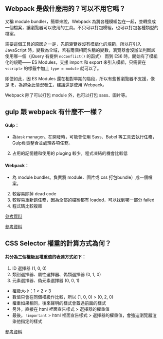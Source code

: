 ## Webpack 是做什麼用的？可以不用它嗎？

又稱 module bundler，簡單來說，Webpack 為將各種模組包在一起，並轉換成一個檔案，讓瀏覽器可以使用的工具。不只可以打包模組，也可以打包各種類型的檔案。
需要這個工具的原因之一是，先前瀏覽器沒有模組化的規範，所以在引入 JavaScript 時，變數為全域，若有兩個相同名稱的變數，瀏覽器會沒辦法判斷該使用哪一個（jQuery 有提供 `noConflict()` 的函式）而到 ES6 時，開始有了模組化的規範—— ES Modules，支援 import 和 export 來引入模組，只需要在 `<script>` 的標籤中加上 `type = module` 就可以了。
即便如此，因 ES Modules 還在相對早期的階段，所以有些舊瀏覽器不支援，像是 IE，為避免此情況發生，建議還是使用 Webpack。
Webpack 除了可以打包 module 外，也可以打包 sass、圖片等。

## gulp 跟 webpack 有什麼不一樣？

#### Gulp：
* 為task manager。在開發時，可能會使用 Sass、Babel 等工具去執行任務，Gulp負責整合並處理各項任務。2.	占用的記憶體和使用的 pluging 較少，程式凍結的機會比較低#### Webpack：* 為 module bundler。負責將 module、圖片或 css 打包bundle）成一個檔案。2.	較容易除掉 dead code3.	較容易重新跑任務，因為全部的檔案都有 loaded，可以找到哪一部分 failed4.	程式碼比較複雜
[參考資料](https://www.toptal.com/front-end/webpack-browserify-gulp-which-is-better)

[參考資料]( https://www.educba.com/gulp-vs-webpack/ )
## CSS Selector 權重的計算方式為何？

#### 共分為三個權級且權重值的表達方式如下：1.	ID 選擇器 (1, 0, 0)2.	類別選擇器、屬性選擇器、偽類選擇器 (0, 1, 0)3.	元素選擇器、偽元素選擇器 (0, 0, 1)

* 權級大小：1 > 2 > 3
* 數值只會在同個權級作比較，所以 (1, 0, 0) > (0, 2, 0)
* 權重如果相同，後來聲明的樣式會蓋過前面的樣式
* 另外，直接在 html 裡面宣告樣式 > 選擇器的權重值
* 最後，`!important` > html 裡面宣告樣式 > 選擇器的權重值，會強迫瀏覽器渲染他指定的樣式[參考資料](https://ithelp.ithome.com.tw/articles/10221486)